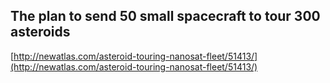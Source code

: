 ## The plan to send 50 small spacecraft to tour 300 asteroids
  
  [http://newatlas.com/asteroid-touring-nanosat-fleet/51413/](http://newatlas.com/asteroid-touring-nanosat-fleet/51413/)
